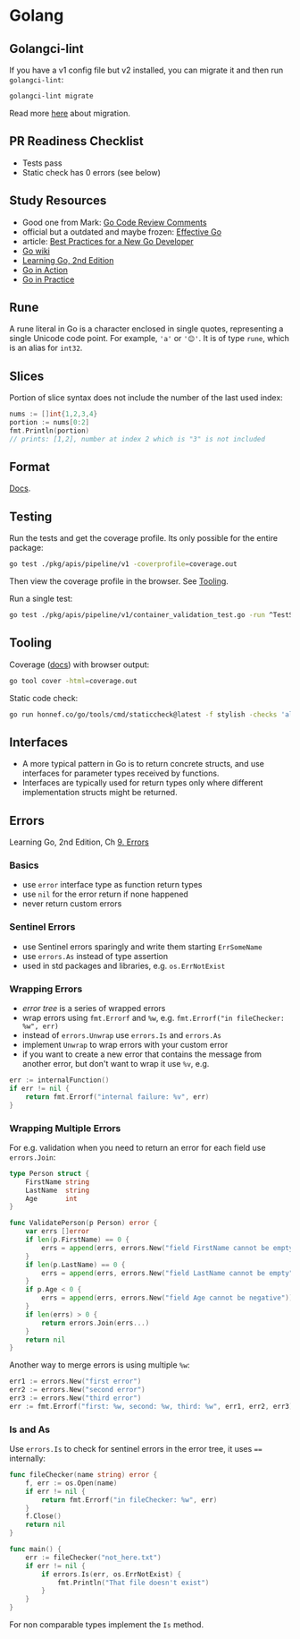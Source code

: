 # Golang

## Golangci-lint

If you have a v1 config file but v2 installed, you can migrate it and then run `golangci-lint`:

```sh
golangci-lint migrate
```

Read more [here](https://golangci-lint.run/product/migration-guide/) about migration.

## PR Readiness Checklist

- Tests pass
- Static check has 0 errors (see below)

## Study Resources

- Good one from Mark: [Go Code Review Comments](https://go.dev/wiki/CodeReviewComments)
- official but a outdated and maybe frozen: [Effective Go](https://go.dev/doc/effective_go)
- article: [Best Practices for a New Go Developer](https://www.cloudbees.com/blog/best-practices-for-a-new-go-developer)
- [Go wiki](https://go.dev/wiki)
- [Learning Go, 2nd Edition](https://learning.oreilly.com/library/view/learning-go-2nd/9781098139285)
- [Go in Action](https://learning.oreilly.com/library/view/go-in-action/9781617291784)
- [Go in Practice](https://learning.oreilly.com/library/view/go-in-practice/9781633430075/)

## Rune

A rune literal in Go is a character enclosed in single quotes, representing a single Unicode code point. For example, `'a'` or `'😊'`. It is of type `rune`, which is an alias for `int32`.

## Slices

Portion of slice syntax does not include the number of the last used index:

```go
nums := []int{1,2,3,4}
portion := nums[0:2]
fmt.Println(portion) 
// prints: [1,2], number at index 2 which is "3" is not included
```

## Format

[Docs](https://pkg.go.dev/fmt).

## Testing

Run the tests and get the coverage profile. Its only possible for the entire package:

```sh
go test ./pkg/apis/pipeline/v1 -coverprofile=coverage.out
```

Then view the coverage profile in the browser. See [Tooling](#tooling).

Run a single test:

```sh
go test ./pkg/apis/pipeline/v1/container_validation_test.go -run ^TestSidecarValidateError
```

## Tooling

Coverage ([docs](https://go.dev/blog/cover)) with browser output:

```sh
go tool cover -html=coverage.out
```

Static code check:

```sh
go run honnef.co/go/tools/cmd/staticcheck@latest -f stylish -checks 'all,-ST1000' ./...
```

## Interfaces

- A more typical pattern in Go is to return concrete structs, and use interfaces for parameter types received by functions.
- Interfaces are typically used for return types only where different implementation structs might be returned.

## Errors

Learning Go, 2nd Edition, Ch [9. Errors](https://learning.oreilly.com/library/view/learning-go-2nd/9781098139285/ch09.html#id109)

### Basics

- use `error` interface type as function return types
- use `nil` for the error return if none happened
- never return custom errors

### Sentinel Errors

- use Sentinel errors sparingly and write them starting `ErrSomeName`
- use `errors.As` instead of type assertion
- used in std packages and libraries, e.g. `os.ErrNotExist`

### Wrapping Errors

- *error tree* is a series of wrapped errors
- wrap errors using `fmt.Errorf` and `%w`, e.g. `fmt.Errorf("in fileChecker: %w", err)`
- instead of `errors.Unwrap` use `errors.Is` and `errors.As`
- implement `Unwrap` to wrap errors with your custom error
- if you want to create a new error that contains the message from another error, but don't want to wrap it use `%v`, e.g.

```go
err := internalFunction()
if err != nil {
    return fmt.Errorf("internal failure: %v", err)
}
```

### Wrapping Multiple Errors

For e.g. validation when you need to return an error for each field use `errors.Join`:

```go
type Person struct {
    FirstName string
    LastName  string
    Age       int
}

func ValidatePerson(p Person) error {
    var errs []error
    if len(p.FirstName) == 0 {
        errs = append(errs, errors.New("field FirstName cannot be empty"))
    }
    if len(p.LastName) == 0 {
        errs = append(errs, errors.New("field LastName cannot be empty"))
    }
    if p.Age < 0 {
        errs = append(errs, errors.New("field Age cannot be negative"))
    }
    if len(errs) > 0 {
        return errors.Join(errs...)
    }
    return nil
}
```

Another way to merge errors is using multiple `%w`:

```go
err1 := errors.New("first error")
err2 := errors.New("second error")
err3 := errors.New("third error")
err := fmt.Errorf("first: %w, second: %w, third: %w", err1, err2, err3)
```

### Is and As

Use `errors.Is` to check for sentinel errors in the error tree, it uses `==` internally:

```go
func fileChecker(name string) error {
    f, err := os.Open(name)
    if err != nil {
        return fmt.Errorf("in fileChecker: %w", err)
    }
    f.Close()
    return nil
}

func main() {
    err := fileChecker("not_here.txt")
    if err != nil {
        if errors.Is(err, os.ErrNotExist) {
            fmt.Println("That file doesn't exist")
        }
    }
}
```

For non comparable types implement the `Is` method.
